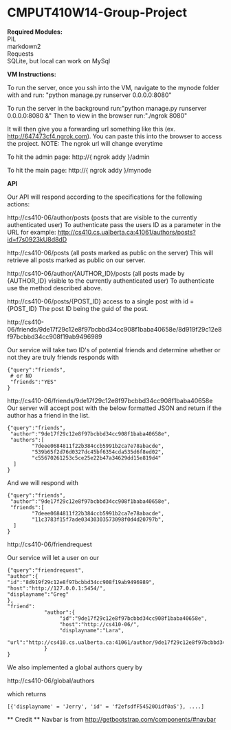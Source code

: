 CMPUT410W14-Group-Project
=========================

**Required Modules:**<br>
    PIL<br>
    markdown2<br>
    Requests<br>
    SQLite, but local can work on MySql<br>
  
**VM Instructions:**

  To run the server, once you ssh into the VM, navigate to the mynode folder with and run: "python manage.py runserver 0.0.0.0:8080"
  
  To run the server in the background run:"python manage.py runserver 0.0.0.0:8080 &"
  Then to view in the browser run:"./ngrok 8080" 
  
  It will then give you a forwarding url something like this (ex. http://647473cf4.ngrok.com). You can paste this into the browser to access the project. NOTE: The ngrok url will change everytime
  
  To hit the admin page: http://{ ngrok addy }/admin
  
  To hit the main page: http://{ ngrok addy }/mynode
  
**API**

 Our API will respond according to the specifications for the following actions:
 
 http://cs410-06/author/posts (posts that are visible to the currently authenticated user) 
 To authenticate pass the users ID as a parameter in the URL for example:     http://cs410.cs.ualberta.ca:41061/authors/posts?id=f7s0923kU8d8dD
 
 http://cs410-06/posts (all posts marked as public on the server)
 This will retrieve all posts marked as public on our server.
 
 http://cs410-06/author/{AUTHOR_ID}/posts (all posts made by {AUTHOR_ID} visible to the currently authenticated user)
 To authenticate use the method described above.
 
 http://cs410-06/posts/{POST_ID} access to a single post with id = {POST_ID}
 The post ID being the guid of the post.
 
 http://cs410-06/friends/9de17f29c12e8f97bcbbd34cc908f1baba40658e/8d919f29c12e8f97bcbbd34cc908f19ab9496989
 
 Our service will take two ID's of potential friends and determine whether or not they are truly friends
responds with

    {"query":"friends",
     # or NO
     "friends":"YES"
    }
    
http://cs410-06/friends/9de17f29c12e8f97bcbbd34cc908f1baba40658e
Our server will accept post with the below formatted JSON and return if the author has a friend in the list.

    {"query":"friends",
     "author":"9de17f29c12e8f97bcbbd34cc908f1baba40658e",
     "authors":[
    		"7deee0684811f22b384ccb5991b2ca7e78abacde",
    		"539b65f2d76d0327dc45bf6354cda535d6f8ed02",
    		"c55670261253c5ce25e22b47a34629dd15e819d4"
      ]
    }


And we will respond with

    {"query":"friends",
     "author":"9de17f29c12e8f97bcbbd34cc908f1baba40658e",
     "friends":[
    		"7deee0684811f22b384ccb5991b2ca7e78abacde",
    		"11c3783f15f7ade03430303573098f0d4d20797b",
      ]
    }

http://cs410-06/friendrequest

Our service will let a user on our

    {"query":"friendrequest",
    "author":{
    "id":"8d919f29c12e8f97bcbbd34cc908f19ab9496989",
    "host":"http://127.0.0.1:5454/",
    "displayname":"Greg"
    },
    "friend": 
                "author":{
                     "id":"9de17f29c12e8f97bcbbd34cc908f1baba40658e",
                     "host":"http://cs410-06/",
                     "displayname":"Lara",
                     "url":"http://cs410.cs.ualberta.ca:41061/author/9de17f29c12e8f97bcbbd34cc908f1baba40658e"
                }
    }

We also implemented a global authors query by

http://cs410-06/global/authors

which returns

    [{'displayname' = 'Jerry', 'id' = 'f2efsdfF54520Oidf0aS'}, ....]
    
** Credit **
Navbar is from http://getbootstrap.com/components/#navbar


